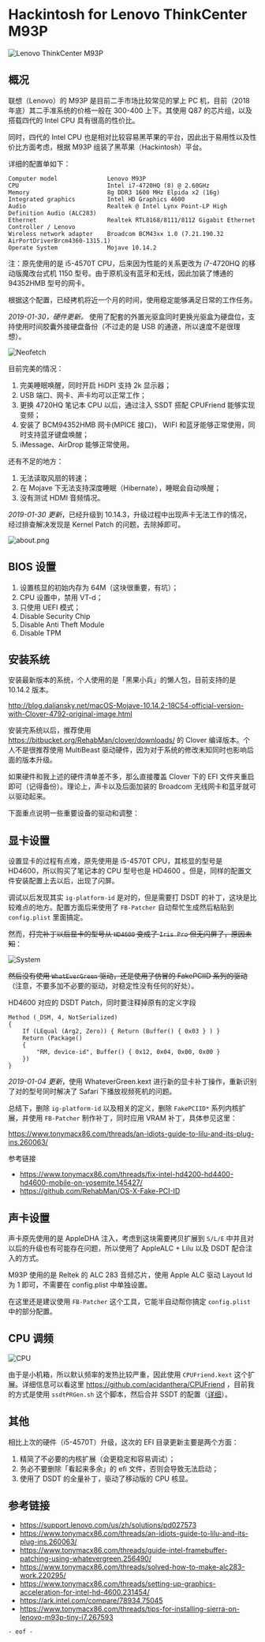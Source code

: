 # Hackintosh for Lenovo ThinkCenter M93P 

![Lenovo ThinkCenter M93P](asserts/device2.jpg)

## 概况

联想（Lenovo）的 M93P 是目前二手市场比较常见的掌上 PC 机，目前（2018年底）其二手准系统的价格一般在 300-400 上下。其使用 Q87 的芯片组，以及搭载四代的 Intel CPU 具有很高的性价比。

同时，四代的 Intel CPU 也是相对比较容易黑苹果的平台，因此出于易用性以及性价比方面考虑，根据 M93P 组装了黑苹果（Hackintosh）平台。

详细的配置单如下：

```
Computer model              Lenovo M93P
CPU                         Intel i7-4720HQ (8) @ 2.60GHz
Memory                      8g DDR3 1600 MHz Elpida x2 (16g)
Integrated graphics         Intel HD Graphics 4600
Audio                       Realtek @ Intel Lynx Point-LP High Definition Audio (ALC283)
Ethernet                    Realtek RTL8168/8111/8112 Gigabit Ethernet Controller / Lenovo
Wireless network adapter    Broadcom BCM43xx 1.0 (7.21.190.32 AirPortDriverBrcm4360-1315.1)
Operate System              Mojave 10.14.2
```

注：原先使用的是 i5-4570T CPU，后来因为性能的关系更改为 i7-4720HQ 的移动版魔改台式机 1150 型号。由于原机没有蓝牙和无线，因此加装了博通的 94352HMB 型号的网卡。

根据这个配置，已经拷机将近一个月的时间，使用稳定能够满足日常的工作任务。

*2019-01-30，硬件更新。* 使用了配套的外置光驱盒同时更换光驱盒为硬盘位，支持使用时间胶囊外接硬盘备份（不过走的是 USB 的通道，所以速度不是很理想）。

![Neofetch](asserts/neofetch.png)

目前完美的情况：

1. 完美睡眠唤醒，同时开启 HiDPI 支持 2k 显示器；
2. USB 端口、网卡、声卡均可以正常工作；
3. 更换 4720HQ 笔记本 CPU 以后，通过注入 SSDT 搭配 CPUFriend 能够实现变频；
4. 安装了 BCM94352HMB 网卡(MPICE 接口)， WIFI 和蓝牙能够正常使用，同时支持蓝牙键盘唤醒；
5. iMessage、AirDrop 能够正常使用。

还有不足的地方：

1. 无法读取风扇的转速；
2. 在 Mojave 下无法支持深度睡眠（Hibernate），睡眠会自动唤醒；
3. 没有测试 HDMI 音频情况。


*2019-01-30 更新*，已经升级到 10.14.3，升级过程中出现声卡无法工作的情况，经过排查解决发现是 Kernel Patch 的问题，去除掉即可。

![about.png](asserts/about.png)


## BIOS 设置

1. 设置核显的初始内存为 64M（这块很重要，有坑）；
2. CPU 设置中，禁用 VT-d；
3. 只使用 UEFI 模式；
4. Disable Security Chip
5. Disable Anti Theft Module
6. Disable TPM

## 安装系统

安装最新版本的系统，个人使用的是「黑果小兵」的懒人包，目前支持的是 10.14.2 版本。

http://blog.daliansky.net/macOS-Mojave-10.14.2-18C54-official-version-with-Clover-4792-original-image.html

安装完系统以后，推荐使用 https://bitbucket.org/RehabMan/clover/downloads/ 的 Clover 编译版本。个人不是很推荐使用 MultiBeast 驱动硬件，因为对于系统的修改未知同时也影响后面的版本升级。

如果硬件和我上述的硬件清单差不多，那么直接覆盖 Clover 下的 EFI 文件夹重启即可（记得备份）。理论上，声卡以及后面加装的 Broadcom 无线网卡和蓝牙就可以驱动起来。

下面重点说明一些重要设备的驱动和调整：


## 显卡设置

设置显卡的过程有点难，原先使用是 i5-4570T CPU，其核显的型号是 HD4600，所以购买了笔记本的 CPU 型号也是 HD4600 。但是，同样的配置文件安装配置上去以后，出现了闪屏。

调试以后发现其实 `ig-platform-id` 是对的，但是需要打 DSDT 的补丁，这块是比较难点的地方。配置方面后来使用了 `FB-Patcher` 自动帮忙生成然后粘贴到 `config.plist` 里面搞定。

然而，<del>打完补丁以后显卡的型号从 `HD4600` 变成了 `Iris Pro` 但无闪屏了，原因未知</del>：

![System](asserts/system.png)

<del>然后没有使用 `WhatEverGreen` 驱动，还是使用了仿冒的 FakePCIID 系列的驱动</del>（注意，不要多加不必要的驱动，对稳定性没有任何的好处）。

HD4600 对应的 DSDT Patch，同时要注释掉原有的定义字段

```dsl
Method (_DSM, 4, NotSerialized)
{
    If (LEqual (Arg2, Zero)) { Return (Buffer() { 0x03 } ) }
    Return (Package()
    {
        "RM, device-id", Buffer() { 0x12, 0x04, 0x00, 0x00 }
    })
}
```

*2019-01-04 更新*，使用 WhateverGreen.kext 进行新的显卡补丁操作，重新识别了对的型号同时解决了 Safari 下播放视频死机的问题。

总结下，删除 `ig-platform-id` 以及相关的定义，删除 `FakePCIID*` 系列内核扩展，并使用 `FB-Patcher` 制作补丁，同时应用 VRAM 补丁，具体参见这里：

https://www.tonymacx86.com/threads/an-idiots-guide-to-lilu-and-its-plug-ins.260063/


参考链接

* https://www.tonymacx86.com/threads/fix-intel-hd4200-hd4400-hd4600-mobile-on-yosemite.145427/
* https://github.com/RehabMan/OS-X-Fake-PCI-ID


## 声卡设置

声卡原先使用的是 AppleDHA 注入，考虑到这块需要拷贝扩展到 `S/L/E` 中并且对以后的升级也有可能存在问题，所以使用了 AppleALC + Lilu 以及 DSDT 配合注入的方式。

M93P 使用的是 Reltek 的 ALC 283 音频芯片，使用 Apple ALC 驱动 Layout Id 为 1 即可，不需要在 config.plist 中单独设置。

在这里还是建议使用 `FB-Patcher` 这个工具，它能半自动帮你搞定 `config.plist` 中的部分配置。


## CPU 调频

![CPU](asserts/cpu.png)

由于是小机箱，所以默认频率的发热比较严重，因此使用 `CPUFriend.kext` 这个扩展。详细信息可以看这里 https://github.com/acidanthera/CPUFriend ，目前我的方式是使用 `ssdtPRGen.sh` 这个脚本，然后合并 SSDT 的配置（[详细](https://github.com/acidanthera/CPUFriend/blob/master/Instructions.md)）。


## 其他

相比上次的硬件（i5-4570T）升级，这次的 EFI 目录更新主要是两个方面：

1. 精简了不必要的内核扩展（会更稳定和容易调试）；
2. 务必不要删除「看起来多余」的 efi 文件，否则会导致无法启动；
3. 使用了 DSDT 的全量补丁，驱动了移动版的 CPU 核显。


## 参考链接

* https://support.lenovo.com/us/zh/solutions/pd027573
* https://www.tonymacx86.com/threads/an-idiots-guide-to-lilu-and-its-plug-ins.260063/
* https://www.tonymacx86.com/threads/guide-intel-framebuffer-patching-using-whatevergreen.256490/
* https://www.tonymacx86.com/threads/solved-how-to-make-alc283-work.220295/
* https://www.tonymacx86.com/threads/setting-up-graphics-acceleration-for-intel-hd-4600.231454/
* https://ark.intel.com/compare/78934,75045
* https://www.tonymacx86.com/threads/tips-for-installing-sierra-on-lenovo-m93p-tiny-i7.267593

`- eof -`